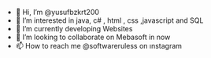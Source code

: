 - 👋 Hi, I’m @yusufbzkrt200
- 👀 I’m interested in java, c# , html , css ,javascript and SQL
- 🌱 I’m currently developing Websites
- 💞️ I’m looking to collaborate on Mebasoft in now 
- 📫 How to reach me @softwareruless on ınstagram

<!---
yusufbzkrt200/yusufbzkrt200 is a ✨ special ✨ repository because its `README.md` (this file) appears on your GitHub profile.
You can click the Preview link to take a look at your changes.
--->
